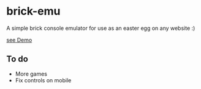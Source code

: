 # brick-emu
A simple brick console emulator for use as an easter egg on any website :)

[see Demo](https://brick-emu.surge.sh/)

## To do
- More games
- Fix controls on mobile
